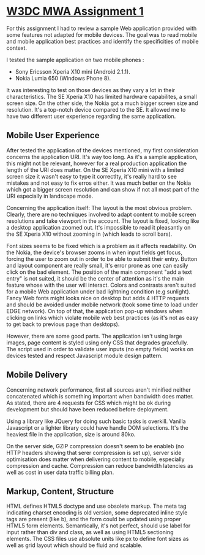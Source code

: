 # [W3DC MWA Assignment 1](http://www.morphogenistes.org/olivier/w3c/mwa/assign1/)

For this assignment I had to review a sample Web application provided with some features not adapted for mobile devices. The goal was to read mobile and mobile application best practices and identify the specificities of mobile context. 

I tested the sample application on two mobile phones :

* Sony Ericsson Xperia X10 mini (Android 2.1.1).
* Nokia Lumia 650 (Windows Phone 8).

It was interesting to test on those devices as they vary a lot in their characteristics. The SE Xperia X10 has limited hardware capabilites, a small screen size. On the other side, the Nokia got a much bigger screen size and resolution. It's a top-notch device compared to the SE. It allowed me to have two different user experience regarding the same application.

## **Mobile User Experience**

After tested the application of the devices mentioned, my first consideration concerns the application URI. It's way too long. As it's a sample application, this might not be relevant, however for a real production application the length of the URI does matter. On the SE Xperia X10 mini with a limited screen size it wasn't easy to type it correctlty, it's really hard to see mistakes and not easy to fix erros either. It was much better on the Nokia which got a bigger screen resolution and can show if not all most part of the URI especially in landscape mode.

Concerning the application itself: The layout is the most obvious problem.
Clearly, there are no techniques involved to adapt content to mobile screen resolutions and take viewport in the account. The layout is fixed, looking like a desktop application zoomed out. It's impossible to read it pleasantly on the SE Xperia X10 without zooming in (which leads to scroll bars).

Font sizes seems to be fixed which is a problem as it affects readability. On the Nokia, the device's browser zooms in when input fields get focus, forcing the user to zoom out in order to be able to submit their entry. Button and layout component are really small, it's error prone as one can easily click on the bad element. The position of the main component "add a text entry" is not suited, it should be the center of attention as it's the main feature whose with the user will interact.  Colors and contrasts aren't suited for a mobile Web application under bad lightning condition (e.g sunlight). Fancy Web fonts might looks nice on desktop but adds 4 HTTP requests and should be avoided under mobile network (took some time to load under EDGE network). On top of that, the application pop-up windows when clicking on links which violate mobile web best practices (as it's not as easy to get back to previous page than desktops). 

However, there are some good parts. The application isn't using large images, page content is styled using only CSS that degrades gracefully. The script used in order to validate user inputs (no empty fields) works on devices tested and respect Javascript module design pattern. 

## **Mobile Delivery**

Concerning network performance, first all sources aren't minified neither concatenated which is something important when bandwidth does matter. As stated, there are 4 requests for CSS which might be ok during development but should have been reduced before deployment.

Using a library like JQuery for doing such basic tasks is overkill. Vanilla Javascript or a lighter library could have handle DOM selections. It's the heaviest file in the application, size is around 80ko.

On the server side, GZIP compression doesn't seem to be enableb (no HTTP headers showing that serer compression is set up), server side optimisation does matter when delivering content to mobile, especially compression and cache. Compression can reduce bandwidth latencies as well as cost in user data traffic billing plan. 

## **Markup, Content, Structure**

HTML defines HTML5 doctype and use obsolete markup. The meta tag indicating charset encoding is old version, some deprecated inline style tags are present (like b), and the form could be updated using proper HTML5 form elements. Semantically, it's not perfect, should use label for input rather than div and class, as well as using HTML5 sectioning elements. The CSS files use absolute units like px to define font sizes as well as grid layout which should be fluid and scalable. 